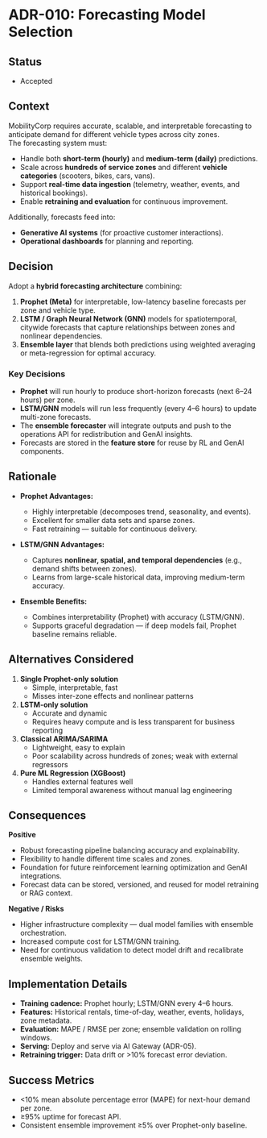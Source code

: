 # ADR-010: Forecasting Model Selection

## Status
- Accepted

## Context
MobilityCorp requires accurate, scalable, and interpretable forecasting to anticipate demand for different vehicle types across city zones.  
The forecasting system must:
- Handle both **short-term (hourly)** and **medium-term (daily)** predictions.
- Scale across **hundreds of service zones** and different **vehicle categories** (scooters, bikes, cars, vans).
- Support **real-time data ingestion** (telemetry, weather, events, and historical bookings).
- Enable **retraining and evaluation** for continuous improvement.

Additionally, forecasts feed into:
- **Generative AI systems** (for proactive customer interactions).
- **Operational dashboards** for planning and reporting.

## Decision
Adopt a **hybrid forecasting architecture** combining:
1. **Prophet (Meta)** for interpretable, low-latency baseline forecasts per zone and vehicle type.  
2. **LSTM / Graph Neural Network (GNN)** models for spatiotemporal, citywide forecasts that capture relationships between zones and nonlinear dependencies.  
3. **Ensemble layer** that blends both predictions using weighted averaging or meta-regression for optimal accuracy.

### Key Decisions
- **Prophet** will run hourly to produce short-horizon forecasts (next 6–24 hours) per zone.  
- **LSTM/GNN** models will run less frequently (every 4–6 hours) to update multi-zone forecasts.  
- The **ensemble forecaster** will integrate outputs and push to the operations API for redistribution and GenAI insights.  
- Forecasts are stored in the **feature store** for reuse by RL and GenAI components.

## Rationale
- **Prophet Advantages:**  
  - Highly interpretable (decomposes trend, seasonality, and events).  
  - Excellent for smaller data sets and sparse zones.  
  - Fast retraining — suitable for continuous delivery.  

- **LSTM/GNN Advantages:**  
  - Captures **nonlinear, spatial, and temporal dependencies** (e.g., demand shifts between zones).  
  - Learns from large-scale historical data, improving medium-term accuracy.  

- **Ensemble Benefits:**  
  - Combines interpretability (Prophet) with accuracy (LSTM/GNN).  
  - Supports graceful degradation — if deep models fail, Prophet baseline remains reliable.

## Alternatives Considered
1. **Single Prophet-only solution**  
   - Simple, interpretable, fast  
   - Misses inter-zone effects and nonlinear patterns  
2. **LSTM-only solution**  
   - Accurate and dynamic  
   - Requires heavy compute and is less transparent for business reporting  
3. **Classical ARIMA/SARIMA**  
   - Lightweight, easy to explain  
   - Poor scalability across hundreds of zones; weak with external regressors  
4. **Pure ML Regression (XGBoost)**  
   - Handles external features well  
   - Limited temporal awareness without manual lag engineering  

## Consequences

**Positive**
- Robust forecasting pipeline balancing accuracy and explainability.  
- Flexibility to handle different time scales and zones.  
- Foundation for future reinforcement learning optimization and GenAI integrations.  
- Forecast data can be stored, versioned, and reused for model retraining or RAG context.

**Negative / Risks**
- Higher infrastructure complexity — dual model families with ensemble orchestration.  
- Increased compute cost for LSTM/GNN training.  
- Need for continuous validation to detect model drift and recalibrate ensemble weights.  

## Implementation Details
- **Training cadence:** Prophet hourly; LSTM/GNN every 4–6 hours.  
- **Features:** Historical rentals, time-of-day, weather, events, holidays, zone metadata.  
- **Evaluation:** MAPE / RMSE per zone; ensemble validation on rolling windows.  
- **Serving:** Deploy and serve via AI Gateway (ADR-05).  
- **Retraining trigger:** Data drift or >10% forecast error deviation.  

## Success Metrics
- <10% mean absolute percentage error (MAPE) for next-hour demand per zone.  
- ≥95% uptime for forecast API.  
- Consistent ensemble improvement ≥5% over Prophet-only baseline.  
